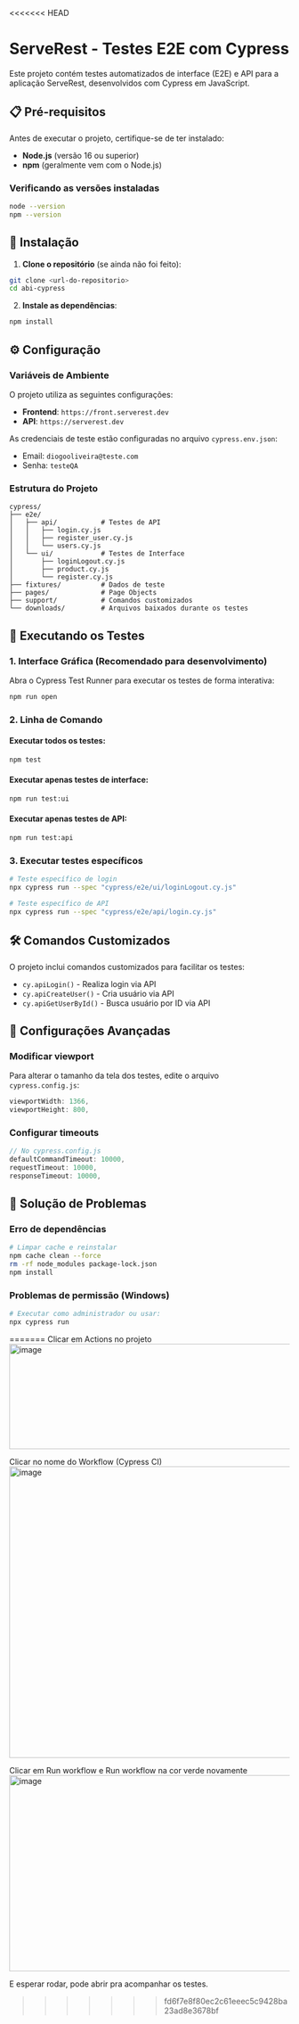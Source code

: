 <<<<<<< HEAD
# ServeRest - Testes E2E com Cypress

Este projeto contém testes automatizados de interface (E2E) e API para a aplicação ServeRest, desenvolvidos com Cypress em JavaScript.

## 📋 Pré-requisitos

Antes de executar o projeto, certifique-se de ter instalado:

- **Node.js** (versão 16 ou superior)
- **npm** (geralmente vem com o Node.js)

### Verificando as versões instaladas

```bash
node --version
npm --version
```

## 🚀 Instalação

1. **Clone o repositório** (se ainda não foi feito):
```bash
git clone <url-do-repositorio>
cd abi-cypress
```

2. **Instale as dependências**:
```bash
npm install
```

## ⚙️ Configuração

### Variáveis de Ambiente

O projeto utiliza as seguintes configurações:

- **Frontend**: `https://front.serverest.dev`
- **API**: `https://serverest.dev`

As credenciais de teste estão configuradas no arquivo `cypress.env.json`:
- Email: `diogooliveira@teste.com`
- Senha: `testeQA`

### Estrutura do Projeto

```
cypress/
├── e2e/
│   ├── api/           # Testes de API
│   │   ├── login.cy.js
│   │   ├── register_user.cy.js
│   │   └── users.cy.js
│   └── ui/            # Testes de Interface
│       ├── loginLogout.cy.js
│       ├── product.cy.js
│       └── register.cy.js
├── fixtures/          # Dados de teste
├── pages/             # Page Objects
├── support/           # Comandos customizados
└── downloads/         # Arquivos baixados durante os testes
```

## 🧪 Executando os Testes

### 1. Interface Gráfica (Recomendado para desenvolvimento)

Abra o Cypress Test Runner para executar os testes de forma interativa:

```bash
npm run open
```

### 2. Linha de Comando

#### Executar todos os testes:
```bash
npm test
```

#### Executar apenas testes de interface:
```bash
npm run test:ui
```

#### Executar apenas testes de API:
```bash
npm run test:api
```

### 3. Executar testes específicos

```bash
# Teste específico de login
npx cypress run --spec "cypress/e2e/ui/loginLogout.cy.js"

# Teste específico de API
npx cypress run --spec "cypress/e2e/api/login.cy.js"
```

## 🛠️ Comandos Customizados

O projeto inclui comandos customizados para facilitar os testes:

- `cy.apiLogin()` - Realiza login via API
- `cy.apiCreateUser()` - Cria usuário via API
- `cy.apiGetUserById()` - Busca usuário por ID via API

## 🔧 Configurações Avançadas

### Modificar viewport

Para alterar o tamanho da tela dos testes, edite o arquivo `cypress.config.js`:

```javascript
viewportWidth: 1366,
viewportHeight: 800,
```

### Configurar timeouts

```javascript
// No cypress.config.js
defaultCommandTimeout: 10000,
requestTimeout: 10000,
responseTimeout: 10000,
```

## 🐛 Solução de Problemas

### Erro de dependências
```bash
# Limpar cache e reinstalar
npm cache clean --force
rm -rf node_modules package-lock.json
npm install
```

### Problemas de permissão (Windows)
```bash
# Executar como administrador ou usar:
npx cypress run
```

=======
Clicar em Actions no projeto
<img width="781" height="189" alt="image" src="https://github.com/user-attachments/assets/9dbea2a7-63b2-4f0d-9f77-b6e4722a6b1c" />

Clicar no nome do Workflow (Cypress CI)
<img width="1429" height="523" alt="image" src="https://github.com/user-attachments/assets/4c736d12-32af-4585-ba2d-86aebe367313" />

Clicar em Run workflow e Run workflow na cor verde novamente
<img width="1125" height="352" alt="image" src="https://github.com/user-attachments/assets/f5dae546-76d5-494b-b363-32fcde37ce6b" />

E esperar rodar, pode abrir pra acompanhar os testes.
>>>>>>> fd6f7e8f80ec2c61eeec5c9428ba23ad8e3678bf
